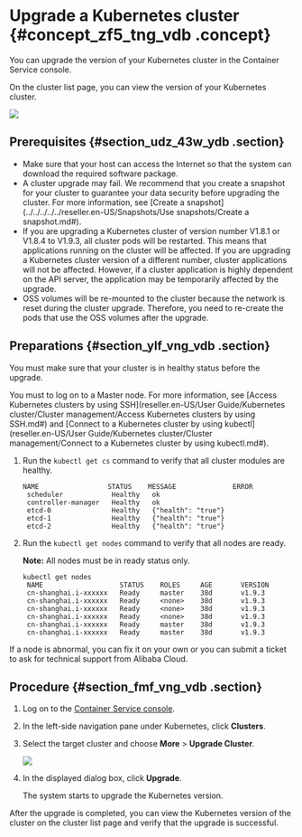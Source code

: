 # Upgrade a Kubernetes cluster {#concept_zf5_tng_vdb .concept}

You can upgrade the version of your Kubernetes cluster in the Container Service console.

On the cluster list page, you can view the version of your Kubernetes cluster.

![](http://static-aliyun-doc.oss-cn-hangzhou.aliyuncs.com/assets/img/16648/155117351010891_en-US.png)

## Prerequisites {#section_udz_43w_ydb .section}

-   Make sure that your host can access the Internet so that the system can download the required software package.
-   A cluster upgrade may fail. We recommend that you create a snapshot for your cluster to guarantee your data security before upgrading the cluster. For more information, see [Create a snapshot](../../../../../reseller.en-US/Snapshots/Use snapshots/Create a snapshot.md#).
-   If you are upgrading a Kubernetes cluster of version number V1.8.1 or V1.8.4 to V1.9.3, all cluster pods will be restarted. This means that applications running on the cluster will be affected. If you are upgrading a Kubernetes cluster version of a different number, cluster applications will not be affected. However, if a cluster application is highly dependent on the API server, the application may be temporarily affected by the upgrade.
-   OSS volumes will be re-mounted to the cluster because the network is reset during the cluster upgrade. Therefore, you need to re-create the pods that use the OSS volumes after the upgrade.

## Preparations {#section_ylf_vng_vdb .section}

You must make sure that your cluster is in healthy status before the upgrade.

You must to log on to a Master node. For more information, see [Access Kubernetes clusters by using SSH](reseller.en-US/User Guide/Kubernetes cluster/Cluster management/Access Kubernetes clusters by using SSH.md#) and [Connect to a Kubernetes cluster by using kubectl](reseller.en-US/User Guide/Kubernetes cluster/Cluster management/Connect to a Kubernetes cluster by using kubectl.md#).

1.  Run the `kubectl get cs` command to verify that all cluster modules are healthy.

    ```
    NAME                 STATUS    MESSAGE              ERROR
     scheduler            Healthy   ok
     controller-manager   Healthy   ok
     etcd-0               Healthy   {"health": "true"}
     etcd-1               Healthy   {"health": "true"}
     etcd-2               Healthy   {"health": "true"}
    ```

2.  Run the `kubectl get nodes` command to verify that all nodes are ready.

    **Note:** All nodes must be in ready status only.

    ```
    kubectl get nodes
     NAME                   STATUS    ROLES     AGE       VERSION
     cn-shanghai.i-xxxxxx   Ready     master    38d       v1.9.3
     cn-shanghai.i-xxxxxx   Ready     <none>    38d       v1.9.3
     cn-shanghai.i-xxxxxx   Ready     <none>    38d       v1.9.3
     cn-shanghai.i-xxxxxx   Ready     <none>    38d       v1.9.3
     cn-shanghai.i-xxxxxx   Ready     master    38d       v1.9.3
     cn-shanghai.i-xxxxxx   Ready     master    38d       v1.9.3
    ```


If a node is abnormal, you can fix it on your own or you can submit a ticket to ask for technical support from Alibaba Cloud.

## Procedure {#section_fmf_vng_vdb .section}

1.  Log on to the [Container Service console](https://partners-intl.console.aliyun.com/#/cs).
2.  In the left-side navigation pane under Kubernetes, click **Clusters**.
3.  Select the target cluster and choose **More** \> **Upgrade Cluster**.

    ![](http://static-aliyun-doc.oss-cn-hangzhou.aliyuncs.com/assets/img/16648/155117351039655_en-US.png)

4.  In the displayed dialog box, click **Upgrade**.

    The system starts to upgrade the Kubernetes version.


After the upgrade is completed, you can view the Kubernetes version of the cluster on the cluster list page and verify that the upgrade is successful.

